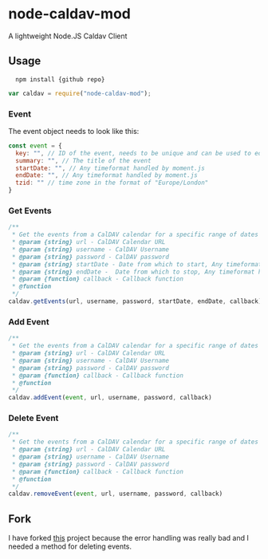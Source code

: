 node-caldav-mod
===========

A lightweight Node.JS Caldav Client

Usage
-----------
```
  npm install {github repo}
```
```javascript
var caldav = require("node-caldav-mod");
```
### Event
The event object needs to look like this:

```javascript
const event = {
  key: "", // ID of the event, needs to be unique and can be used to edit the event in the future
  summary: "", // The title of the event
  startDate: "", // Any timeformat handled by moment.js
  endDate: "", // Any timeformat handled by moment.js
  tzid: "" // time zone in the format of "Europe/London"
}
```
### Get Events
```javascript
/**
 * Get the events from a CalDAV calendar for a specific range of dates
 * @param {string} url - CalDAV Calendar URL
 * @param {string} username - CalDAV Username
 * @param {string} password - CalDAV password
 * @param {string} startDate - Date from which to start, Any timeformat handled by moment.js
 * @param {string} endDate -  Date from which to stop, Any timeformat handled by moment.js optional (can be null).
 * @param {function} callback - Callback function
 * @function
 */
caldav.getEvents(url, username, password, startDate, endDate, callback)
```
### Add Event
```javascript
/**
 * Get the events from a CalDAV calendar for a specific range of dates
 * @param {string} url - CalDAV Calendar URL
 * @param {string} username - CalDAV Username
 * @param {string} password - CalDAV password
 * @param {function} callback - Callback function
 * @function
 */
caldav.addEvent(event, url, username, password, callback)
```
### Delete Event
```javascript
/**
 * Get the events from a CalDAV calendar for a specific range of dates
 * @param {string} url - CalDAV Calendar URL
 * @param {string} username - CalDAV Username
 * @param {string} password - CalDAV password
 * @param {function} callback - Callback function
 * @function
 */
caldav.removeEvent(event, url, username, password, callback)
```

Fork
-----------

I have forked [this](https://github.com/andreafalzetti/node-caldav-mod/) project because the error handling was really bad and I needed a method for deleting events.
